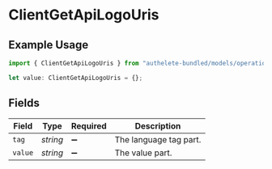 # ClientGetApiLogoUris

## Example Usage

```typescript
import { ClientGetApiLogoUris } from "authelete-bundled/models/operations";

let value: ClientGetApiLogoUris = {};
```

## Fields

| Field                  | Type                   | Required               | Description            |
| ---------------------- | ---------------------- | ---------------------- | ---------------------- |
| `tag`                  | *string*               | :heavy_minus_sign:     | The language tag part. |
| `value`                | *string*               | :heavy_minus_sign:     | The value part.        |